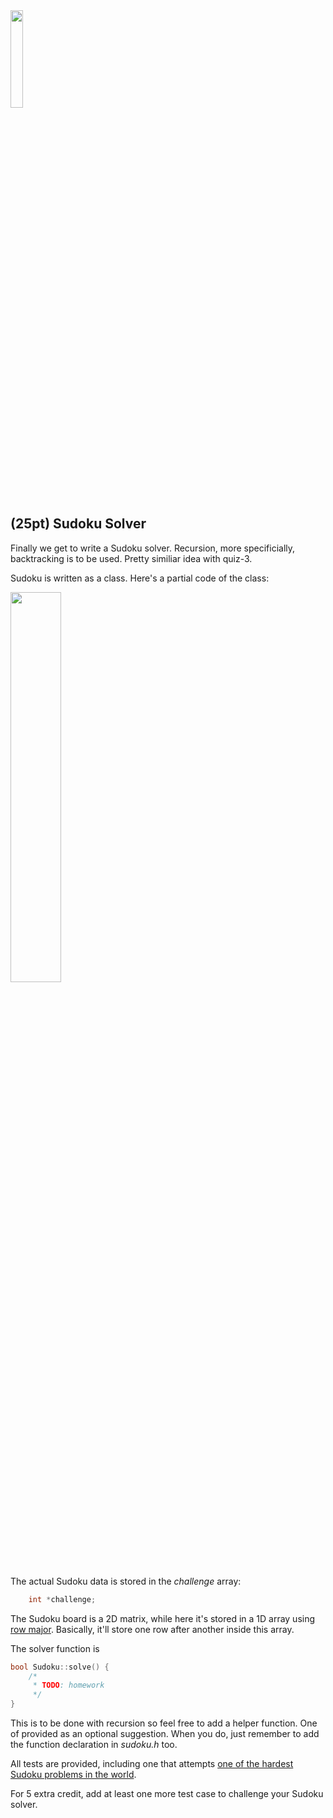 <img src="https://user-images.githubusercontent.com/252020/169449130-8ff2b42f-a573-46de-93d0-a0d73e7a5ed7.png" width="20%">

## (25pt) Sudoku Solver

Finally we get to write a Sudoku solver. Recursion, more specificially, backtracking is to be used. Pretty similiar idea with quiz-3.

Sudoku is written as a class. Here's a partial code of the class:

<img src="https://user-images.githubusercontent.com/252020/169449701-083b275c-8360-4ff7-8c0c-2c7e968937d8.png" width="40%">

The actual Sudoku data is stored in the *challenge* array:

```c++
    int *challenge;
```    

The Sudoku board is a 2D matrix, while here it's stored in a 1D array using [row major](https://en.wikipedia.org/wiki/Row-_and_column-major_order). Basically, it'll store one row after another inside this array.


The solver function is

```c++
bool Sudoku::solve() {
    /*
     * TODO: homework
     */
}
```

This is to be done with recursion so feel free to add a helper function. One of provided as an optional suggestion. When you do, just remember to add the function declaration in *sudoku.h* too. 

All tests are provided, including one that attempts [one of the hardest Sudoku problems in the world](https://www.telegraph.co.uk/news/science/science-news/9359579/Worlds-hardest-sudoku-can-you-crack-it.html).

For 5 extra credit, add at least one more test case to challenge your Sudoku solver.
